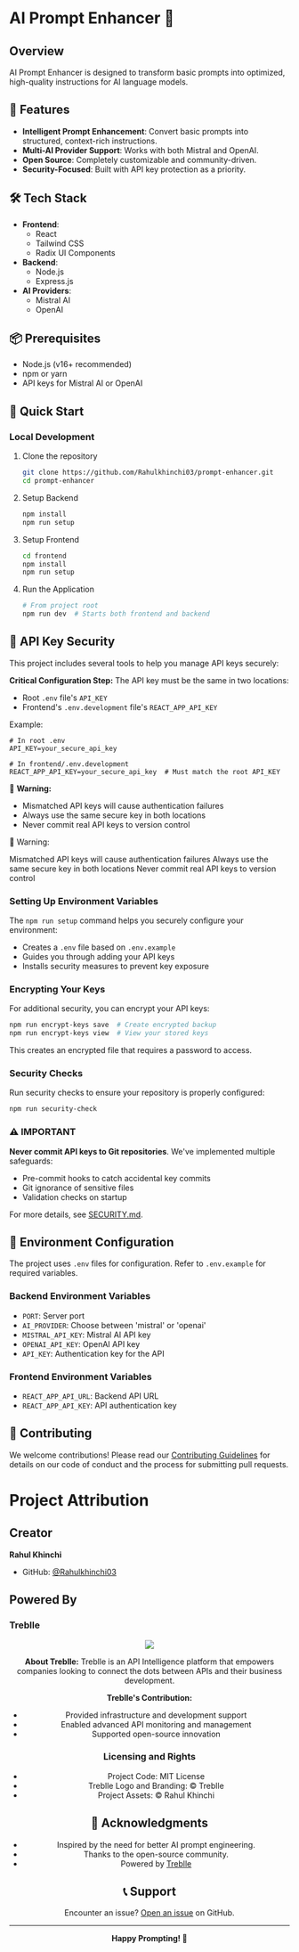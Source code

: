 # AI Prompt Enhancer 🚀

## Overview

AI Prompt Enhancer is designed to transform basic prompts into optimized, high-quality instructions for AI language models.

## 🌟 Features

- **Intelligent Prompt Enhancement**: Convert basic prompts into structured, context-rich instructions.
- **Multi-AI Provider Support**: Works with both Mistral and OpenAI.
- **Open Source**: Completely customizable and community-driven.
- **Security-Focused**: Built with API key protection as a priority.

## 🛠 Tech Stack

- **Frontend**:
  - React
  - Tailwind CSS
  - Radix UI Components
- **Backend**:
  - Node.js
  - Express.js
- **AI Providers**:
  - Mistral AI
  - OpenAI

## 📦 Prerequisites

- Node.js (v16+ recommended)
- npm or yarn
- API keys for Mistral AI or OpenAI

## 🚀 Quick Start

### Local Development

1. Clone the repository

   ```bash
   git clone https://github.com/Rahulkhinchi03/prompt-enhancer.git
   cd prompt-enhancer
   ```

2. Setup Backend

   ```bash
   npm install
   npm run setup
   ```

3. Setup Frontend

   ```bash
   cd frontend
   npm install
   npm run setup
   ```

4. Run the Application

   ```bash
   # From project root
   npm run dev  # Starts both frontend and backend
   ```

## 🔐 API Key Security

This project includes several tools to help you manage API keys securely:

**Critical Configuration Step:**
The API key must be the same in two locations:

- Root `.env` file's `API_KEY`
- Frontend's `.env.development` file's `REACT_APP_API_KEY`

Example:

```
# In root .env
API_KEY=your_secure_api_key

# In frontend/.env.development
REACT_APP_API_KEY=your_secure_api_key  # Must match the root API_KEY
```

🚨 **Warning:**

- Mismatched API keys will cause authentication failures
- Always use the same secure key in both locations
- Never commit real API keys to version control

🚨 Warning:

Mismatched API keys will cause authentication failures
Always use the same secure key in both locations
Never commit real API keys to version control

### Setting Up Environment Variables

The `npm run setup` command helps you securely configure your environment:

- Creates a `.env` file based on `.env.example`
- Guides you through adding your API keys
- Installs security measures to prevent key exposure

### Encrypting Your Keys

For additional security, you can encrypt your API keys:

```bash
npm run encrypt-keys save  # Create encrypted backup
npm run encrypt-keys view  # View your stored keys
```

This creates an encrypted file that requires a password to access.

### Security Checks

Run security checks to ensure your repository is properly configured:

```bash
npm run security-check
```

### ⚠️ IMPORTANT

**Never commit API keys to Git repositories**. We've implemented multiple safeguards:

- Pre-commit hooks to catch accidental key commits
- Git ignorance of sensitive files
- Validation checks on startup

For more details, see [SECURITY.md](SECURITY.md).

## 🔐 Environment Configuration

The project uses `.env` files for configuration. Refer to `.env.example` for required variables.

### Backend Environment Variables

- `PORT`: Server port
- `AI_PROVIDER`: Choose between 'mistral' or 'openai'
- `MISTRAL_API_KEY`: Mistral AI API key
- `OPENAI_API_KEY`: OpenAI API key
- `API_KEY`: Authentication key for the API

### Frontend Environment Variables

- `REACT_APP_API_URL`: Backend API URL
- `REACT_APP_API_KEY`: API authentication key

## 🤝 Contributing

We welcome contributions! Please read our [Contributing Guidelines](CONTRIBUTING.md) for details on our code of conduct and the process for submitting pull requests.

# Project Attribution

## Creator

**Rahul Khinchi**

- GitHub: [@Rahulkhinchi03](https://github.com/Rahulkhinchi03)

## Powered By

### Treblle

<div align="center">
  <img src="https://github.com/user-attachments/assets/54f0c084-65bb-4431-b80d-cceab6c63dc3"/>
</div>
<div align="center">

**About Treblle:**
Treblle is an API Intelligence platform that empowers companies looking to connect the dots between APIs and their business development.  

**Treblle's Contribution:**

- Provided infrastructure and development support
- Enabled advanced API monitoring and management
- Supported open-source innovation

### Licensing and Rights

- Project Code: MIT License
- Treblle Logo and Branding: © Treblle
- Project Assets: © Rahul Khinchi

## 🙏 Acknowledgments

- Inspired by the need for better AI prompt engineering.
- Thanks to the open-source community.
- Powered by [Treblle](https://treblle.com)

## 📞 Support

Encounter an issue? [Open an issue](https://github.com/Rahulkhinchi03/prompt-enhancer/issues) on GitHub.

---

**Happy Prompting! 🎉**
